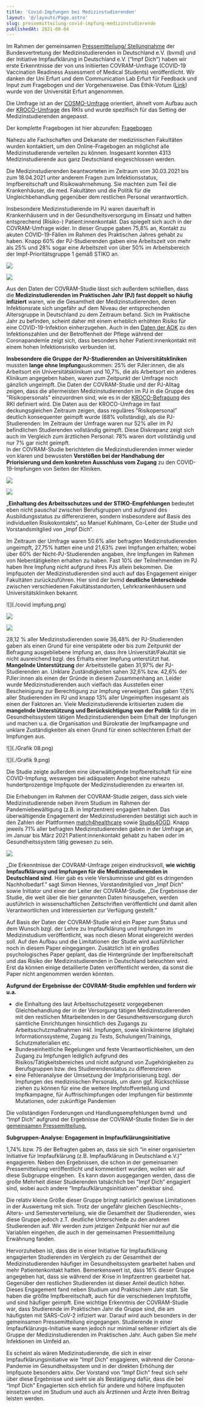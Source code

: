 ```yaml
---
title: 'Covid-Impfungen bei Medizinstudierenden'
layout: '@/layouts/Page.astro'
slug: pressemitteilung-covid-impfung-medizinstudierende
publishedAt: 2021-08-04
---
```


Im Rahmen der gemeinsamen [Pressemitteilung/ Stellungnahme](https://www.bvmd.de/fileadmin/user_upload/2021-08-04_PM_Eine_vermeidbare_Gef%C3%A4hrdung_-_bvmd_und_Impf_Dich_ver%C3%B6ffentlichen_Daten_zu_Infektionszahlen_und_Fehlern_in_der_Impfkampagne_f%C3%BCr_Medizinstudierende.pdf) der Bundesvertretung der Medizinstudierenden in Deutschland e.V. (bvmd) und der Initiative Impfaufklärung in Deutschland e.V. (“Impf Dich”) haben wir erste Erkenntnisse der von uns initiierten COVRAM-Umfrage (COVID-19 Vaccination Readiness Assessment of Medical Students) veröffentlicht. Wir danken der Uni Erfurt und dem Communication Lab Erfurt für Feedback und Input zum Fragebogen und der Vorgehensweise. Das Ethik-Votum ([Link](https://impf-dich.org/_Resources/Persistent/f/e/3/4/fe344a0c13af576438eec1fe2758f754dc379188/Angenommener%20Ethikantrag_Erfurt_Mitteilung%20an%20die%20Antragsteller_eng.pdf)) wurde von der Universität Erfurt angenommen.

Die Umfrage ist an der [COSMO-Umfrage](https://projekte.uni-erfurt.de/cosmo2020/web/) orientiert, ähnelt vom Aufbau auch der [KROCO-Umfrage](https://www.rki.de/DE/Content/InfAZ/N/Neuartiges_Coronavirus/Projekte_RKI/Kroco-Report150721.pdf?__blob=publicationFile) des RKIs und wurde spezifisch für das Setting der Medizinstudierenden angepasst.

Der komplette Fragebogen ist hier abzurufen: [Fragebogen](https://impf-dich.org/_Resources/Persistent/d/7/4/f/d74f75130ca971706067b8d6ec9f2f395032ec73/Codebuch%20f%C3%BCr%20Auswertung.pdf)

Nahezu alle Fachschaften und Dekanate der medizinischen Fakultäten wurden kontaktiert, um den Online-Fragebogen an möglichst alle Medizinstudierende verteilen zu können. Insgesamt konnten 4313 Medizinstudierende aus ganz Deutschland eingeschlossen werden.

Die Medizinstudierenden beantworteten im Zeitraum vom 30.03.2021 bis zum 18.04.2021 unter anderem Fragen zum Infektionsstatus, Impfbereitschaft und Risikowahrnehmung. Sie machten zum Teil die Krankenhäuser, die med. Fakultäten und die Politik für die Ungleichbehandlung gegenüber dem restlichen Personal verantwortlich.

Insbesondere Medizinstudierende im PJ waren dauerhaft in Krankenhäusern und in der Gesundheitsversorgung im Einsatz und hatten entsprechend (Risiko-) Patient:innenkontakt. Das spiegelt sich auch in der COVRAM-Umfrage wider. In dieser Gruppe gaben 75,8% an, Kontakt zu akuten COVID-19-Fällen im Rahmen des Praktischen Jahres gehabt zu haben. Knapp 60% der PJ-Studierenden gaben eine Arbeitszeit von mehr als 25% und 28% sogar eine Arbeitszeit von über 50% im Arbeitsbereich der Impf-Prioritätsgruppe 1 gemäß STIKO an.

![](./prio1.png)

![](./PJler%20COVID%20Kontakt%5B35%5D.png)

Aus den Daten der COVRAM-Studie lässt sich außerdem schließen, dass die **Medizinstudierenden im Praktischen Jahr (PJ) fast doppelt so häufig infiziert** waren, wie die Gesamtheit der Medizinstudierenden, deren Infektionsrate sich ungefähr auf dem Niveau der entsprechenden Altersgruppe in Deutschland zu dem Zeitraum befand. Sich im Praktische Jahr zu befinden, scheint daher mit einem erheblich erhöhten Risiko für eine COVID-19-Infektion einherzugehen. Auch in den [Daten der AOK](https://www.aerzteblatt.de/archiv/220234/COVID-19-Pandemie-Pflegende-deutlich-haeufiger-krank) zu den Infektionszahlen und der Betroffenheit der Pflege während der Coronapandemie zeigt sich, dass besonders hoher Patient:innenkontakt mit einem hohen Infektionsrisiko verbunden ist.

**Insbesondere die Gruppe der PJ-Studierenden an Universitätskliniken** mussten **lange ohne Impfung**auskommen: 25% der PJler:innen, die als Arbeitsort ein Universitätsklinikum und 10,7%, die als Arbeitsort ein anderes Klinikum angegeben haben, waren zum Zeitpunkt der Umfrage noch gänzlich ungeimpft. Die Daten der COVRAM-Studie und der PJ-Alltag zeigen, dass die allermeisten Medizinstudierenden im PJ in die Gruppe des “Risikopersonals” einzuordnen sind, wie es in der [KROCO-Befragung](https://www.rki.de/DE/Content/InfAZ/N/Neuartiges_Coronavirus/Projekte_RKI/Kroco-Report150721.pdf?__blob=publicationFile) des RKI definiert wird. Die Daten aus der KROCO-Umfrage im fast deckungsgleichen Zeitraum zeigen, dass reguläres "Risikopersonal” deutlich konsequenter geimpft wurde (68% vollständig), als die PJ-Studierenden: Im Zeitraum der Umfrage waren nur 52% aller im PJ befindlichen Studierenden vollständig geimpft. Diese Diskrepanz zeigt sich auch im Vergleich zum ärztlichen Personal: 78% waren dort vollständig und nur 7% gar nicht geimpft.   
In der COVRAM-Studie berichteten die Medizinstudierenden immer wieder von klaren und bewussten **Verstößen bei der Handhabung der Priorisierung und dem konkreten Ausschluss vom Zugang** zu den COVID-19-Impfungen von Seiten der Kliniken.

![](./uni.png)

![](./nichtuni.png)

„**Einhaltung des Arbeitsschutzes und der STIKO-Empfehlungen** bedeutet eben nicht pauschal zwischen Berufsgruppen und aufgrund des Ausbildungsstatus zu differenzieren, sondern insbesondere auf Basis des individuellen Risikokontakts“, so Manuel Kuhlmann, Co-Leiter der Studie und Vorstandsmitglied von „Impf Dich“.

Im Zeitraum der Umfrage waren 50.6% aller befragten Medizinstudierenden ungeimpft, 27,75% hatten eine und 21,63% zwei Impfungen erhalten; wobei über 60% der Nicht-PJ-Studierenden angaben, ihre Impfungen im Rahmen von Nebentätigkeiten erhalten zu haben. Fast 10% der Teilnehmenden im PJ haben Ihre Impfung nicht aufgrund ihres PJs allein bekommen. Die Impfquoten der Medizinstudierenden sind auch auf das Engagement einiger Fakultäten zurückzuführen. Hier sind der bvmd **deutliche Unterschiede** zwischen verschiedenen Fakultätsstandorten, Lehrkrankenhäusern und Universitätskliniken bekannt.

![](./covid impfung.png)

![](./reasonnichptj.png)

![](./reasonerhalt.png)

28,12 % aller Medizinstudierenden sowie 36,48% der PJ-Studierenden gaben als einen Grund für eine verspätete oder bis zum Zeitpunkt der Befragung ausgebliebene Impfung an, dass ihre Universität/Fakultät sie nicht ausreichend bzgl. des Erhalts einer Impfung unterstützt hat. **Mangelnde Unterstützung** der Arbeitsstelle gaben 31,97% der PJ-Studierenden an. Unklare Zuständigkeiten sahen 32,6% bzw. 42,6% der PJler:innen als einen der Gründe in diesem Zusammenhang an. Leider wurde Medizinstudierenden auch vielfach das Ausstellen einer Bescheinigung zur Berechtigung zur Impfung verweigert. Das gaben 17,6% aller Studierenden im PJ und knapp 13% aller Ungeimpften insgesamt als einen der Faktoren an. Viele Medizinstudierende kritisierten zudem die **mangelnde Unterstützung und Berücksichtigung von der Politik** für die im Gesundheitssystem tätigen Medizinstudierenden beim Erhalt der Impfungen und machen u.a. die Organisation und Bürokratie der Impfkampagne und unklare Zuständigkeiten als einen Grund für einen schlechteren Erhalt der Impfungen aus.

![](./Grafik 08.png)

![](./Grafik 9.png)

Die Studie zeigte außerdem eine überwältigende Impfbereitschaft für eine COVID-Impfung, weswegen bei adäquatem Angebot eine nahezu hundertprozentige Impfquote der Medizinstudierenden zu erwarten ist.

Die Erhebungen im Rahmen der COVRAM-Studie zeigen, dass sich viele Medizinstudierende neben ihrem Studium im Rahmen der Pandemiebewältigung (z.B. in Impfzentren) engagiert haben. Das überwältigende Engagement der Medizinstudierenden bestätigt sich auch in den Zahlen der Plattformen [match4healthcare](https://match4healthcare.de/mapview/) sowie [Studis4ÖGD](https://www.bvmd.de/fileadmin/user_upload/2021-02-24_PM_Studis4ÖGD_-_Erfolgsgeschichte_wird_fortgesetzt.pdf). Knapp jeweils 71% aller befragten Medizinstudierenden gaben in der Umfrage an, im Januar bis März 2021 Patient:innenkontakt gehabt zu haben oder im Gesundheitssystem tätig gewesen zu sein.

![](./Grafik%2010.png)

„Die Erkenntnisse der COVRAM-Umfrage zeigen eindrucksvoll, **wie wichtig Impfaufklärung und Impfungen für die Medizinstudierenden in Deutschland sind**. Hier gab es viele Versäumnisse und gibt es dringenden Nachholbedarf.” sagt Simon Hennes, Vorstandmitglied von „Impf Dich“ sowie Initiator und einer der Leiter der COVRAM-Studie. „Die Ergebnisse der Studie, die weit über die hier genannten Daten hinausgehen, werden ausführlich in wissenschaftlichen Zeitschriften veröffentlicht und damit allen Verantwortlichen und Interessierten zur Verfügung gestellt.”

Auf Basis der Daten der COVRAM-Studie wird ein Paper zum Status und dem Wunsch bzgl. der Lehre zu Impfaufklärung und Impfungen im Medizinstudium veröffentlicht, was noch diesen Monat eingereicht werden soll. Auf den Aufbau und die Limitationen der Studie wird ausführlicher noch in diesem Paper eingegangen. Zusätzlich ist ein großes psychologisches Paper geplant, das die Hintergründe der Impfbereitschaft und das Risiko der Medizinstudierenden in Deutschland beleuchten wird. Erst da können einige detaillierte Daten veröffentlicht werden, da sonst die Paper nicht angenommen werden könnten.

**Aufgrund der Ergebnisse der COVRAM-Studie empfehlen und fordern wir u.a.**

- die Einhaltung des laut Arbeitsschutzgesetz vorgegebenen Gleichbehandlung der in der Versorgung tätigen Medizinstudierenden mit den restlichen Mitarbeitenden in der Gesundheitsversorgung durch sämtliche Einrichtungen hinsichtlich des Zugangs zu Arbeitsschutzmaßnahmen inkl. Impfungen, sowie klinikinterne (digitale) Informationssysteme, Zugang zu Tests, Schulungen/Trainings, Schutzmaterialien etc.
- Bundeseinheitliche Regelungen und feste Verantwortlichkeiten, um den Zugang zu Impfungen lediglich aufgrund des Risikos/Tätigkeitsbereiches und nicht aufgrund von Zugehörigkeiten zu Berufsgruppen bzw. des Studierendenstatus zu differenzieren
- eine Fehleranalyse der Umsetzung der Impfpriorisierung bzgl. der Impfungen des medizinischen Personals, um dann ggf. Rückschlüsse ziehen zu können für eine die weitere Impfstoffverteilung und Impfkampagne, für Auffrischimpfungen oder Impfungen für bestimmte Mutationen, oder zukünftige Pandemien

Die vollständigen Forderungen und Handlungsempfehlungen bvmd  und “Impf Dich” aufgrund der Ergebnisse der COVRAM-Studie finden Sie in der [gemeinsamen Pressemitteilung.](https://www.bvmd.de/wer-wir-sind/presse/pressemitteilungen)

**Subgruppen-Analyse: Engagement in Impfaufklärungsinitiative**

1,74% bzw. 75 der Befragten gaben an, dass sie sich “in einer organisierten Initiative für Impfaufklärung (z.B. Impfaufklärung in Deutschland e.V.)” engagieren. Neben den Ergebnissen, die schon in der gemeinsamen Pressemitteilung veröffentlicht und kommentiert wurden, wollen wir auf diese Subgruppe eingehen.  Es kann davon ausgegangen werden, dass die große Mehrheit dieser Studierenden tatsächlich bei “Impf Dich” engagiert sind, wobei auch andere “Impfaufklärungsinitiativen” denkbar sind.

Die relativ kleine Größe dieser Gruppe bringt natürlich gewisse Limitationen in der Auswertung mit sich. Trotz der ungefähr gleichen Geschlechts-, Alters- und Semesterverteilung, wie die Gesamtheit der Studierenden, wies diese Gruppe jedoch z.T. deutliche Unterschiede zu den anderen Studierenden auf. Wir werden zum jetzigen Zeitpunkt hier nur auf die Variablen eingehen, die auch in der gemeinsamen Pressemitteilung Erwähnung fanden.

Hervorzuheben ist, dass die in einer Initiative für Impfaufklärung engagierten Studierenden im Vergleich zu der Gesamtheit der Medizinstudierenden häufiger im Gesundheitssystem gearbeitet haben und mehr Patientenkontakt hatten. Bemerkenswert ist, dass 16% dieser Gruppe angegeben hat, dass sie während der Krise in Impfzentren gearbeitet hat. Gegenüber den restlichen Studierenden ist dieser Anteil deutlich höher. Dieses Engagement fand neben Studium und Praktischem Jahr statt. Sie haben die größte Impfbereitschaft, auch für die verschiedenen Impfstoffe, und sind häufiger geimpft. Eine wichtige Erkenntnis der COVRAM-Studie war, dass Studierende im Praktischen Jahr die Gruppe sind, die am häufigsten mit SARS-CoV-2 infiziert war. Darauf wird auch besonders in der gemeinsamen Pressemitteilung eingegangen. Studierende in einer Impfaufklärungs-Initiative waren jedoch nur minimal seltener infiziert als die Gruppe der Medizinstudierenden im Praktischen Jahr. Auch gaben Sie mehr Infektionen im Umfeld an.

Es scheint als wären Medizinstudierende, die sich in einer Impfaufklärungsinitiative wie “Impf Dich” engagieren, während der Corona-Pandemie im Gesundheitssystem und in der direkten Erhöhung der Impfquote besonders aktiv. Der Vorstand von “Impf Dich” freut sich sehr über diese Ergebnisse und sieht sie als Bestätigung dafür, dass die bei “Impf Dich” Engagierten sich ehrlich für andere und höhere Impfquoten einsetzen und im Studium und auch als Ärztinnen und Ärzte ihren Beitrag leisten werden.
